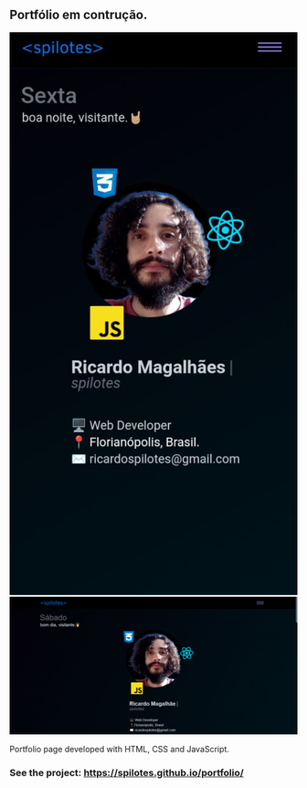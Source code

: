 ## Portfólio em contrução.

<img src="./img/mobile-home.jpeg">
<img src="./img/desktop-home.png">

Portfolio page developed with HTML, CSS and JavaScript.
### See the project: https://spilotes.github.io/portfolio/
